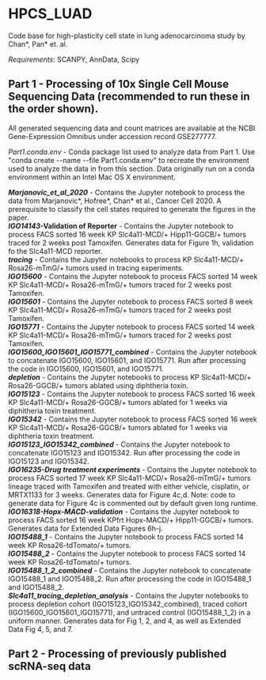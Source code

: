 # HPCS_LUAD
Code base for high-plasticity cell state in lung adenocarcinoma study by Chan*, Pan* et. al. 

_Requirements_: SCANPY, AnnData, Scipy

## Part 1 - Processing of 10x Single Cell Mouse Sequencing Data (recommended to run these in the order shown).

All generated sequencing data and count matrices are available at the NCBI Gene-Expression Omnibus under accession record GSE277777.

_Part1.conda.env_ - Conda package list used to analyze data from Part 1. Use "conda create --name <env> --file Part1.conda.env" to recreate the environment used to analyze the data in from this section.  Data originally run on a conda environment within an Intel Mac OS X environment.

**_Marjanovic\_et\_al\_2020_** - Contains the Jupyter notebook to process the data from Marjanovic*, Hofree*, Chan* et al., Cancer Cell 2020. A prerequisite to classify the cell states required to generate the figures in the paper.  
**_IGO14143_-Validation of Reporter** - Contains the Jupyter notebook to process FACS sorted 16 week KP Slc4a11-MCD/+ Hipp11-GGCB/+ tumors traced for 2 weeks post Tamoxifen. Generates data for Figure 1h, validation fo the Slc4a11-MCD reporter.  
**_tracing_** - Contains the Jupyter notebooks to process KP Slc4a11-MCD/+ Rosa26-mTmG/+ tumors used in tracing experiments.  
	**_IGO15600_** - Contains the Jupyter notebook to process FACS sorted 14 week KP Slc4a11-MCD/+ Rosa26-mTmG/+ tumors traced for 2 weeks post Tamoxifen.  
	**_IGO15601_** - Contains the Jupyter notebook to process FACS sorted 8 week KP Slc4a11-MCD/+ Rosa26-mTmG/+ tumors traced for 2 weeks post Tamoxifen.  
	**_IGO15771_** - Contains the Jupyter notebook to process FACS sorted 14 week KP Slc4a11-MCD/+ Rosa26-mTmG/+ tumors traced for 2 weeks post Tamoxifen.  
	**_IGO15600\_IGO15601\_IGO15771\_combined_** - Contains the Jupyter notebook to concatenate IGO15600, IGO15601, and IGO15771. Run after processing the code in IGO15600, IGO15601, and IGO15771.  
**_depletion_** - Contains the Jupyter notebooks to process KP Slc4a11-MCD/+ Rosa26-GGCB/+ tumors ablated using diphtheria toxin.  
	**_IGO15123_** - Contains the Jupyter notebook to process FACS sorted 16 week KP Slc4a11-MCD/+ Rosa26-GGCB/+ tumors ablated for 1 weeks via diphitheria toxin treatment.  
	**_IGO15342_** - Contains the Jupyter notebook to process FACS sorted 16 week KP Slc4a11-MCD/+ Rosa26-GGCB/+ tumors ablated for 1 weeks via diphtheria toxin treatment.  
	**_IGO15123\_IGO15342\_combined_** - Contains the Jupyter notebook to concatenate IGO15123 and IGO15342. Run after processing the code in IGO15123 and IGO15342.  
**_IGO16235-Drug treatment experiments_** - Contains the Jupyter notebook to process FACS sorted 17 week KP Slc4a11-MCD/+ Rosa26-mTmG/+ tumors lineage traced with Tamoxifen and treated with either vehicle, cisplatin, or MRTX1133 for 3 weeks. Generates data for Figure 4c,d. Note: code to generate data for Figure 4c is commented out by default given long runtime.  
**_IGO16318-Hopx-MACD-validation_** - Contains the Jupyter notebook to process FACS sorted 16 week KPfrt Hopx-MACD/+ Hipp11-GGCB/+ tumors. Generates data for Extended Data Figures 6h-j.  
**_IGO15488\_1_** - Contains the Jupyter notebook to process FACS sorted 14 week KP Rosa26-tdTomato/+ tumors.  
**_IGO15488\_2_** - Contains the Jupyter notebook to process FACS sorted 14 week KP Rosa26-tdTomato/+ tumors.  
**_IGO15488\_1\_2\_combined_** - Contains the Jupyter notebook to concatenate IGO15488\_1 and IGO15488\_2. Run after processing the code in IGO15488\_1 and IGO15488\_2.  
**_Slc4a11\_tracing\_depletion\_analysis_** - Contains the Jupyter notebooks to process depletion cohort (IGO15123\_IGO15342\_combined), traced cohort (IGO15600\_IGO15601\_IGO15771), and untraced control (IGO15488_1_2) in a uniform manner. Generates data for Fig 1, 2, and 4, as well as Extended Data Fig 4, 5, and 7.

## Part 2 - Processing of previously published scRNA-seq data
